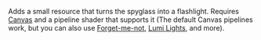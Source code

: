 Adds a small resource that turns the spyglass into a flashlight. Requires [Canvas](https://modrinth.com/mod/canvas) and a pipeline shader that supports it (The default Canvas pipelines work, but you can also use [Forget-me-not](https://modrinth.com/shader/forgetmenot), [Lumi Lights](https://spiralhalo.github.io/), and more).